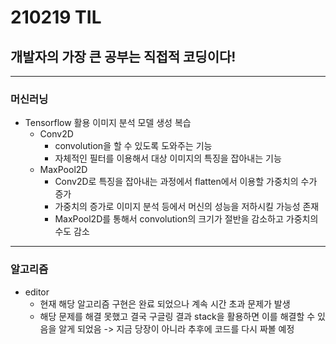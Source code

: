 # 210219 TIL
## 개발자의 가장 큰 공부는 직접적 코딩이다!
-----------------------------
### 머신러닝
  * Tensorflow 활용 이미지 분석 모델 생성 복습
      * Conv2D
          * convolution을 할 수 있도록 도와주는 기능
          * 자체적인 필터를 이용해서 대상 이미지의 특징을 잡아내는 기능
      * MaxPool2D
          * Conv2D로 특징을 잡아내는 과정에서 flatten에서 이용할 가중치의 수가 증가
          * 가중치의 증가로 이미지 분석 등에서 머신의 성능을 저하시킬 가능성 존재
          * MaxPool2D를 통해서 convolution의 크기가 절반을 감소하고 가중치의 수도 감소
----------------------------
### 알고리즘
  * editor
    * 현재 해당 알고리즘 구현은 완료 되었으나 계속 시간 초과 문제가 발생
    * 해당 문제를 해결 못했고 결국 구글링 결과 stack을 활용하면 이를 해결할 수 있음을 알게 되었음 -> 지금 당장이 아니라 추후에 코드를 다시 짜볼 예정
